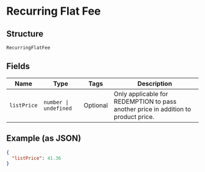 
# Recurring Flat Fee

## Structure

`RecurringFlatFee`

## Fields

| Name | Type | Tags | Description |
|  --- | --- | --- | --- |
| `listPrice` | `number \| undefined` | Optional | Only applicable for REDEMPTION to pass another price in addition to product price. |

## Example (as JSON)

```json
{
  "listPrice": 41.36
}
```

